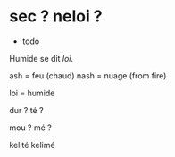 # sec ? neloi ?

- todo

Humide se dit _loi_.

ash = feu (chaud)
nash = nuage (from fire)

loi = humide

dur ?
té ?

mou ?
mé ?

kelité kelimé
